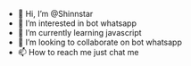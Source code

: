 - 👋 Hi, I’m @Shinnstar
- 👀 I’m interested in bot whatsapp
- 🌱 I’m currently learning javascript
- 💞️ I’m looking to collaborate on bot whatsapp
- 📫 How to reach me just chat me

<!---
Shinnstar/Shinnstar is a ✨ special ✨ repository because its `README.md` (this file) appears on your GitHub profile.
You can click the Preview link to take a look at your changes.
--->
